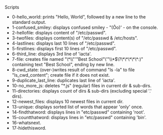 Scripts

- 0-hello_world: prints "Hello, World", followed by a new line to the standard output.
- 1-confused_smiley: displays confused smiley - "(Ôo)' - on the console.
- 2-hellofile: displays content of "/etc/passwd".
- 3-twofiles: displays content(s) of "/etc/passwd & /etc/hosts".
- 4-lastlines: displays last 10 lines of "/etc/passwd".
- 5-firstlines: displays first 10 lines of "/etc/passwd".
- 6-third_line: displays 3rd line of 'iacta'.
- 7-file: creates file named "\\\*\\\\"'\"Best School\"\\'"\\\\\*\$\\\?\\\*\\\*\\\*\\\*\\\*\:\)" containing text "Best School", ending by new line.
- 8-cwd_state: (over-)writes result of command "ls -la" to file "ls_cwd_content"; create file if it does not exist.
- 9-duplicate_last_line: duplicates last line of 'iacta'.
- 10-no_more_js: deletes "*.js" (regular) files in current dir & sub-dirs.
- 11-directories: displays count of dirs & sub-dirs (excluding special '.' dirs).
- 12-newest_files: displays 10 newest files in current dir.
- 13-unique: displays sorted list of words that appear 'only' once.
- 14-findthatword: displays lines in "etc/passwd" containing 'root'.
- 15-countthatword: displays lines in "etc/passwd" containing 'bin'.
- 16-whatsnext.
- 17-hidethisword.
